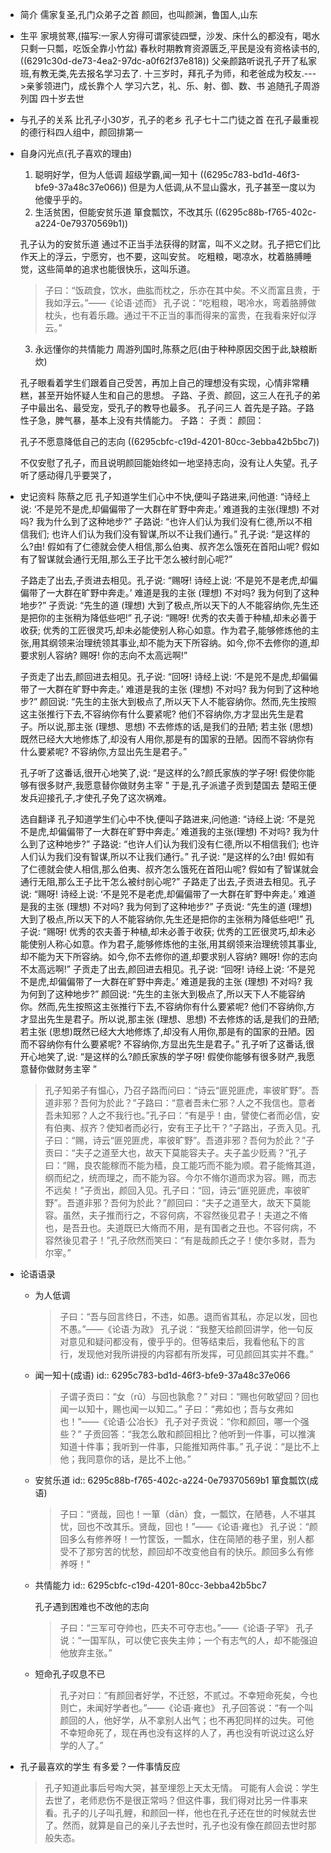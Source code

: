 - 简介
  儒家复圣,孔门众弟子之首
  颜回，也叫颜渊，鲁国人,山东
- 生平
  家境贫寒,(描写:一家人穷得可谓家徒四壁，沙发、床什么的都没有，喝水只剩一只瓢，吃饭全靠小竹盆)
  春秋时期教育资源匮乏,平民是没有资格读书的,((6291c30d-de73-4ea2-97dc-a0f62f37e818)) 
  父亲颜路听说孔子开了私家班,有教无类,先去报名学习去了.
  十三岁时，拜孔子为师，和老爸成为校友.--->亲爹领进门，成长靠个人
  学习六艺，礼、乐、射、御、数、书
  追随孔子周游列国
  四十岁去世
- 与孔子的关系
  比孔子小30岁，孔子的老乡
  孔子七十二门徒之首
  在孔子最重视的德行科四人组中，颜回排第一
- 自身闪光点(孔子喜欢的理由)
  1. 聪明好学，但为人低调
  超级学霸,闻一知十 ((6295c783-bd1d-46f3-bfe9-37a48c37e066)) 
  但是为人低调,从不显山露水，孔子甚至一度以为他傻乎乎的。
  2. 生活贫困，但能安贫乐道
  箪食瓢饮，不改其乐 ((6295c88b-f765-402c-a224-0e79370569b1))
  
  孔子认为的安贫乐道
  通过不正当手法获得的财富，叫不义之财。孔子把它们比作天上的浮云，宁愿穷，也不要，这叫安贫。
  吃粗粮，喝凉水，枕着胳膊睡觉，这些简单的追求也能很快乐，这叫乐道。
  
  >子曰：“饭疏食，饮水，曲肱而枕之，乐亦在其中矣。不义而富且贵，于我如浮云。”——《论语·述而》
  孔子说：“吃粗粮，喝冷水，弯着胳膊做枕头，也有着乐趣。通过干不正当的事而得来的富贵，在我看来好似浮云。”
  
  3. 永远懂你的共情能力
  周游列国时,陈蔡之厄(由于种种原因交困于此,缺粮断炊)
  
  孔子眼看着学生们跟着自己受苦，再加上自己的理想没有实现，心情非常糟糕，甚至开始怀疑人生和自己的思想。
  子路、子贡、颜回，这三人在孔子的弟子中最出名、最受宠，受孔子的教导也最多。
  孔子问三人
  首先是子路。子路性子急，脾气暴，基本上没有共情能力。
  子路：
  子贡：
  颜回：
  
  
  
  孔子不愿意降低自己的志向 ((6295cbfc-c19d-4201-80cc-3ebba42b5bc7))
  
  不仅安慰了孔子，而且说明颜回能始终如一地坚持志向，没有让人失望。孔子听了感动得几乎要哭了，
- 史记资料
  陈蔡之厄
  孔子知道学生们心中不快,便叫子路进来,问他道: “诗经上说: ‘不是兕不是虎,却偏偏带了一大群在旷野中奔走。’ 难道我的主张(理想) 不对吗? 我为什么到了这种地步?” 
  子路说: “也许人们认为我们没有仁德,所以不相信我们; 也许人们认为我们没有智谋,所以不让我们通行。”
   孔子说: “是这样的么?由! 假如有了仁德就会使人相信,那么伯夷、叔齐怎么饿死在首阳山呢? 假如有了智谋就会通行无阻,那么王子比干怎么被纣剖心呢?” 
  
  子路走了出去,子贡进去相见。孔子说: “赐呀! 诗经上说: ‘不是兕不是老虎,却偏偏带了一大群在旷野中奔走。’ 难道是我的主张 (理想) 不对吗? 我为何到了这种地步?” 
  子贡说: “先生的道 (理想) 大到了极点,所以天下的人不能容纳你,先生还是把你的主张稍为降低些吧!” 
  孔子说: “赐呀! 优秀的农夫善于种植,却未必善于收获; 优秀的工匠很灵巧,却未必能使别人称心如意。作为君子,能够修炼他的主张,用其纲领来治理统领其事业,却不能为天下所容纳。如今,你不去修你的道,却要求别人容纳? 赐呀! 你的志向不太高远啊!” 
  
  子贡走了出去,颜回进去相见。孔子说: “回呀! 诗经上说: ‘不是兕不是虎,却偏偏带了一大群在旷野中奔走。’ 难道是我的主张 (理想) 不对吗? 我为何到了这种地步?” 
  颜回说: “先生的主张大到极点了,所以天下人不能容纳你。然而,先生按照这主张推行下去,不容纳你有什么要紧呢? 他们不容纳你,方才显出先生是君子。所以说,那主张 (理想、思想) 不去修炼的话,是我们的丑陋; 若主张 (思想)既然已经大大地修炼了,却没有人用你,那是有的国家的丑陋。因而不容纳你有什么要紧呢? 不容纳你,方显出先生是君子。” 
  
  孔子听了这番话,很开心地笑了,说: “是这样的么?颜氏家族的学子呀! 假使你能够有很多财产,我愿意替你做财务主宰 ” 于是,孔子派遣子贡到楚国去 楚昭王便发兵迎接孔子,才使孔子免了这次祸难。
  
  选自翻译
  孔子知道学生们心中不快,便叫子路进来,问他道: “诗经上说: ‘不是兕不是虎,却偏偏带了一大群在旷野中奔走。’ 难道我的主张(理想) 不对吗? 我为什么到了这种地步?” 子路说: “也许人们认为我们没有仁德,所以不相信我们; 也许人们认为我们没有智谋,所以不让我们通行。” 孔子说: “是这样的么?由! 假如有了仁德就会使人相信,那么伯夷、叔齐怎么饿死在首阳山呢? 假如有了智谋就会通行无阻,那么王子比干怎么被纣剖心呢?” 子路走了出去,子贡进去相见。孔子说: “赐呀! 诗经上说: ‘不是兕不是老虎,却偏偏带了一大群在旷野中奔走。’ 难道是我的主张 (理想) 不对吗? 我为何到了这种地步?” 子贡说: “先生的道 (理想) 大到了极点,所以天下的人不能容纳你,先生还是把你的主张稍为降低些吧!” 孔子说: “赐呀! 优秀的农夫善于种植,却未必善于收获; 优秀的工匠很灵巧,却未必能使别人称心如意。作为君子,能够修炼他的主张,用其纲领来治理统领其事业,却不能为天下所容纳。如今,你不去修你的道,却要求别人容纳? 赐呀! 你的志向不太高远啊!” 子贡走了出去,颜回进去相见。孔子说: “回呀! 诗经上说: ‘不是兕不是虎,却偏偏带了一大群在旷野中奔走。’ 难道是我的主张 (理想) 不对吗? 我为何到了这种地步?” 颜回说: “先生的主张大到极点了,所以天下人不能容纳你。然而,先生按照这主张推行下去,不容纳你有什么要紧呢? 他们不容纳你,方才显出先生是君子。所以说,那主张 (理想、思想) 不去修炼的话,是我们的丑陋; 若主张 (思想)既然已经大大地修炼了,却没有人用你,那是有的国家的丑陋。因而不容纳你有什么要紧呢? 不容纳你,方显出先生是君子。” 孔子听了这番话,很开心地笑了,说: “是这样的么?颜氏家族的学子呀! 假使你能够有很多财产,我愿意替你做财务主宰 ”
  
  >孔子知弟子有愠心，乃召子路而问曰：“诗云“匪兕匪虎，率彼旷野”。吾道非邪？吾何为於此？”子路曰：“意者吾未仁邪？人之不我信也。意者吾未知邪？人之不我行也。”孔子曰：“有是乎！由，譬使仁者而必信，安有伯夷、叔齐？使知者而必行，安有王子比干？”子路出，子贡入见。孔子曰：“赐，诗云“匪兕匪虎，率彼旷野”。吾道非邪？吾何为於此？”子贡曰：“夫子之道至大也，故天下莫能容夫子。夫子盖少贬焉？”孔子曰：“赐，良农能稼而不能为穑，良工能巧而不能为顺。君子能脩其道，纲而纪之，统而理之，而不能为容。今尔不脩尔道而求为容。赐，而志不远矣！”子贡出，颜回入见。孔子曰：“回，诗云“匪兕匪虎，率彼旷野”。吾道非邪？吾何为於此？”颜回曰：“夫子之道至大，故天下莫能容。虽然，夫子推而行之，不容何病，不容然後见君子！夫道之不脩也，是吾丑也。夫道既已大脩而不用，是有国者之丑也。不容何病，不容然後见君子！”孔子欣然而笑曰：“有是哉颜氏之子！使尔多财，吾为尔宰。”
- 论语语录
	- 为人低调
	  >子曰：“吾与回言终日，不违，如愚。退而省其私，亦足以发，回也不愚。”——《论语·为政》
	  孔子说：“我整天给颜回讲学，他一句反对意见和疑问都没有，傻乎乎的。但等结束后，我看他私下的言行，发现他对我所讲授的内容都有所发挥，可见颜回其实并不蠢。”
	- 闻一知十(成语)
	  id:: 6295c783-bd1d-46f3-bfe9-37a48c37e066
	  >子谓子贡曰：“女（rǔ）与回也孰愈？”
	  对曰：“赐也何敢望回？回也闻一以知十，赐也闻一以知二。”
	  子曰：“弗如也；吾与女弗如也！”——《论语·公冶长》
	  孔子对子贡说：“你和颜回，哪一个强些？”
	  子贡回答：“我怎么敢和颜回相比？他听到一件事，可以推演知道十件事；我听到一件事，只能推知两件事。”
	  孔子说：“是比不上他；我同意你的话，是比不上他。”
	- 安贫乐道
	  id:: 6295c88b-f765-402c-a224-0e79370569b1
	  箪食瓢饮(成语)
	  >子曰：“贤哉，回也！一箪（dān）食，一瓢饮，在陋巷，人不堪其忧，回也不改其乐。贤哉，回也！”——《论语·雍也》
	  孔子说：“颜回多么有修养呀！一竹筐饭，一瓢水，住在简陋的巷子里，别人都受不了那穷苦的忧愁，颜回却不改变他自有的快乐。颜回多么有修养呀！”
	- 共情能力
	  id:: 6295cbfc-c19d-4201-80cc-3ebba42b5bc7
	  
	  孔子遇到困难也不改他的志向
	  
	  >子曰：“三军可夺帅也，匹夫不可夺志也。”——《论语·子罕》
	  孔子说：“一国军队，可以使它丧失主帅；一个有志气的人，却不能强迫他放弃主张。”
	- 短命孔子叹息不已
	  >孔子对曰：“有颜回者好学，不迁怒，不贰过。不幸短命死矣，今也则亡，未闻好学者也。”——《论语·雍也》
	  孔子回答说：“有一个叫颜回的人，他好学，从不拿别人出气；也不再犯同样的过失。可他不幸短命死了，现在再也没有这样的人了，再也没有听说过这么好学的人了。”
- 孔子最喜欢的学生
  有多爱？一件事情反应
  >孔子知道此事后号啕大哭，甚至埋怨上天太无情。
  可能有人会说：学生去世了，老师悲伤不是很正常吗？但这件事，我们得对比另一件事来看。孔子的儿子叫孔鲤，和颜回一样，他也在孔子还在世的时候就去世了。然而，就算是自己的亲儿子去世时，孔子也没有像在颜回去世时那般失态。